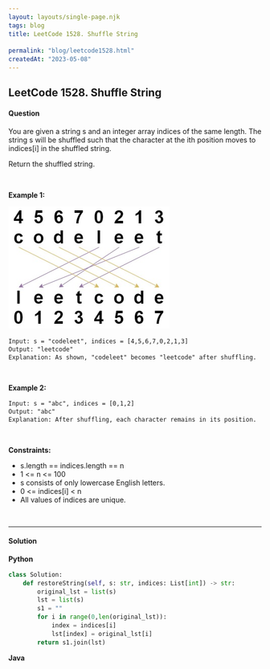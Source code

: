 ```yaml
---
layout: layouts/single-page.njk
tags: blog
title: LeetCode 1528. Shuffle String

permalink: "blog/leetcode1528.html"
createdAt: "2023-05-08"
---
```


## LeetCode 1528. Shuffle String


#### Question
You are given a string s and an integer array indices of the same length. The string s will be shuffled such that the character at the ith position moves to indices[i] in the shuffled string.

Return the shuffled string.

<p>&nbsp;</p>

**Example 1:**

<img src="../static/image/1528q1.jpg" alt="1528q1">

    Input: s = "codeleet", indices = [4,5,6,7,0,2,1,3]
    Output: "leetcode"
    Explanation: As shown, "codeleet" becomes "leetcode" after shuffling.

<p>&nbsp;</p>

**Example 2:**

    Input: s = "abc", indices = [0,1,2]
    Output: "abc"
    Explanation: After shuffling, each character remains in its position.

<p>&nbsp;</p>



**Constraints:**



* s.length == indices.length == n
* 1 <= n <= 100
* s consists of only lowercase English letters.
* 0 <= indices[i] < n
* All values of indices are unique.


<p>&nbsp;</p>

---


#### Solution
**Python**
```Python
class Solution:
    def restoreString(self, s: str, indices: List[int]) -> str:
        original_lst = list(s)
        lst = list(s)
        s1 = ""
        for i in range(0,len(original_lst)):
            index = indices[i]
            lst[index] = original_lst[i]        
        return s1.join(lst)
```

**Java**